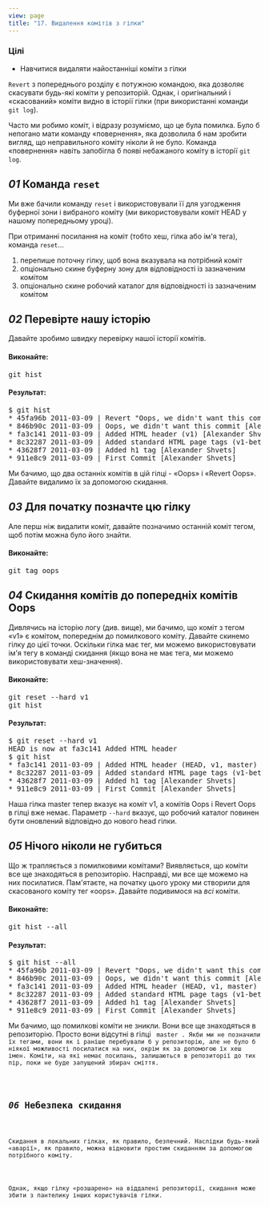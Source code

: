```yaml
---
view: page
title: "17. Видалення комітів з гілки"
---
```


<h3>Цілі</h3>

<ul><li>Навчитися видаляти найостанніші коміти з гілки</li></ul>

<p><code>Revert</code> з попереднього розділу є потужною командою, яка дозволяє скасувати будь-які коміти у репозиторій. Однак, і оригінальний і «скасований» коміти видно в історії гілки (при використанні команди <code>git log</code>).</p>

<p>Часто ми робимо коміт, і відразу розуміємо, що це була помилка. Було б непогано мати команду «повернення», яка дозволила б нам зробити вигляд, що неправильного коміту ніколи й не було. Команда «повернення» навіть запобігла б появі небажаного коміту в історії <code>git log</code>.</p>

<h2><em>01</em> Команда <code>reset</code></h2>

<p>Ми вже бачили команду <code>reset</code> і використовували її для узгодження буферної зони і вибраного коміту (ми використовували коміт <span class="caps">HEAD</span> у нашому попередньому уроці).</p>
<p>При отриманні посилання на коміт (тобто хеш, гілка або ім'я тега), команда  <code>reset</code>…</p>

<ol>
<li>перепише поточну гілку, щоб вона вказувала на потрібний коміт</li>
<li>опціонально скине буферну зону для відповідності із зазначеним комітом</li>
<li>опціонально скине робочий каталог для відповідності із зазначеним комітом</li>
</ol>

<h2><em>02</em> Перевірте нашу історію</h2>

<p>Давайте зробимо швидку перевірку нашої історії комітів.</p>

<h4 class="h4-pre">Виконайте:</h4>

<pre class="instructions">git hist</pre>

<h4 class="h4-pre">Результат:</h4>

<pre class="sample">$ git hist
* 45fa96b 2011-03-09 | Revert "Oops, we didn't want this commit" (HEAD, master) [Alexander Shvets]
* 846b90c 2011-03-09 | Oops, we didn't want this commit [Alexander Shvets]
* fa3c141 2011-03-09 | Added HTML header (v1) [Alexander Shvets]
* 8c32287 2011-03-09 | Added standard HTML page tags (v1-beta) [Alexander Shvets]
* 43628f7 2011-03-09 | Added h1 tag [Alexander Shvets]
* 911e8c9 2011-03-09 | First Commit [Alexander Shvets]</pre>

<p>Ми бачимо, що два останніх комітів в цій гілці - «Oops» і «Revert Oops». Давайте видалимо їх за допомогою скидання.</p>

<h2><em>03</em> Для початку позначте цю гілку</h2>

<p>Але перш ніж видалити коміт, давайте позначимо останній коміт тегом, щоб потім можна було його знайти.</p>

<h4 class="h4-pre">Виконайте:</h4>

<pre class="instructions">git tag oops</pre>

<h2><em>04</em> Скидання комітів до попередніх комітів Oops</h2>

<p>Дивлячись на історію логу (див. вище), ми бачимо, що коміт з тегом «v1» є комітом, попереднім до помилкового коміту. Давайте скинемо гілку до цієї точки. Оскільки гілка має тег, ми можемо використовувати ім'я тегу в команді скидання (якщо вона не має тега, ми можемо використовувати хеш-значення).</p>

<h4 class="h4-pre">Виконайте:</h4>

<pre class="instructions">git reset --hard v1
git hist</pre>

<h4 class="h4-pre">Результат:</h4>

<pre class="sample">$ git reset --hard v1
HEAD is now at fa3c141 Added HTML header
$ git hist
* fa3c141 2011-03-09 | Added HTML header (HEAD, v1, master) [Alexander Shvets]
* 8c32287 2011-03-09 | Added standard HTML page tags (v1-beta) [Alexander Shvets]
* 43628f7 2011-03-09 | Added h1 tag [Alexander Shvets]
* 911e8c9 2011-03-09 | First Commit [Alexander Shvets]</pre>

<p>Наша гілка master тепер вказує на коміт v1, а комітів Oops і Revert Oops в гілці вже немає. Параметр <code>--hard</code> вказує, що робочий каталог повинен бути оновлений відповідно до нового head гілки.</p>
<h2><em>05</em> Нічого ніколи не губиться</h2>

<p>Що ж трапляється з помилковими комітами? Виявляється, що коміти все ще знаходяться в репозиторію. Насправді, ми все ще можемо на них посилатися. Пам'ятаєте, на початку цього уроку ми створили для скасованого коміту тег «oops». Давайте подивимося на <em>всі</em> коміти.</p>

<h4 class="h4-pre">Виконайте:</h4>

<pre class="instructions">git hist --all</pre>

<h4 class="h4-pre">Результат:</h4>

<pre class="sample">$ git hist --all
* 45fa96b 2011-03-09 | Revert "Oops, we didn't want this commit" (oops) [Alexander Shvets]
* 846b90c 2011-03-09 | Oops, we didn't want this commit [Alexander Shvets]
* fa3c141 2011-03-09 | Added HTML header (HEAD, v1, master) [Alexander Shvets]
* 8c32287 2011-03-09 | Added standard HTML page tags (v1-beta) [Alexander Shvets]
* 43628f7 2011-03-09 | Added h1 tag [Alexander Shvets]
* 911e8c9 2011-03-09 | First Commit [Alexander Shvets]</pre>

<p>Ми бачимо, що помилкові коміти не зникли. Вони все ще знаходяться в репозиторію. Просто вони відсутні в гілці <code> master </ code>. Якби ми не позначили їх тегами, вони як і раніше перебували б у репозиторію, але не було б ніякої можливості посилатися на них, окрім як за допомогою їх хеш імен. Коміти, на які немає посилань, залишаються в репозиторії до тих пір, поки не буде запущений збирач сміття.</p>

<h2><em>06</em> Небезпека скидання</h2>

<p>Скидання в локальних гілках, як правило, безпечний. Наслідки будь-який «аварії», як правило, можна відновити простим скиданням за допомогою потрібного коміту.</p>

<p>Однак, якщо гілку «розшарено» на віддалені репозиторії, скидання може збити з пантелику інших користувачів гілки.</p>
